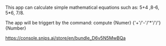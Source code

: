 This app can calculate simple mathematical equations such as:
    5+4 ,8-6, 5*6, 7/8.

The app will be triggert by the command:
    compute {Numer} {'+'/'-'/'*'/'/'} {Number} 

https://console.snips.ai/store/en/bundle_D6v5N5MwBQa